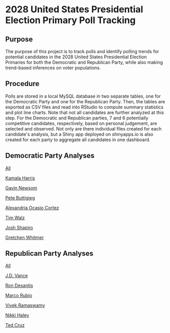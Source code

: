 # 2028 United States Presidential Election Primary Poll Tracking

## Purpose

The purpose of this project is to track polls and identify polling trends for potential candidates in the 2028 United States Presidential Election Primaries for both the Democratic and Republican Party, while also making trend-based inferences on voter populations.

## Procedure

Polls are stored in a local MySQL database in two separate tables, one for the Democratic Party and one for the Republican Party. Then, the tables are exported as CSV files and read into RStudio to compute summary statistics and plot line charts. Note that not all candidates are further analyzed at this step. For the Democratic and Republican parties, 7 and 6 potentially competitive candidates, respectively, based on personal judgement, are selected and observed. Not only are there individual files created for each candidate's analysis, but a Shiny app deployed on shinyapps.io is also created for each party to aggregate all candidates in one dashboard.

## Democratic Party Analyses

[All](https://ktu03.shinyapps.io/Democratic_App/)

[Kamala Harris](https://ktu03.github.io/2028-United-States-Presidential-Election-Primary-Poll-Tracking/Kamala_Harris.html)

[Gavin Newsom](https://ktu03.github.io/2028-United-States-Presidential-Election-Primary-Poll-Tracking/Gavin_Newsom.html)

[Pete Buttigieg](https://ktu03.github.io/2028-United-States-Presidential-Election-Primary-Poll-Tracking/Pete_Buttigieg.html)

[Alexandria Ocasio Cortez](https://ktu03.github.io/2028-United-States-Presidential-Election-Primary-Poll-Tracking/Alexandria_Ocasio_Cortez.html)

[Tim Walz](https://ktu03.github.io/2028-United-States-Presidential-Election-Primary-Poll-Tracking/Tim_Walz.html)

[Josh Shapiro](https://ktu03.github.io/2028-United-States-Presidential-Election-Primary-Poll-Tracking/Josh_Shapiro.html)

[Gretchen Whitmer](https://ktu03.github.io/2028-United-States-Presidential-Election-Primary-Poll-Tracking/Gretchen_Whitmer.html)

## Republican Party Analyses

[All](https://ktu03.shinyapps.io/republican_app/)

[J.D. Vance](https://ktu03.github.io/2028-United-States-Presidential-Election-Primary-Poll-Tracking/J.D._Vance.html)

[Ron Desantis](https://ktu03.github.io/2028-United-States-Presidential-Election-Primary-Poll-Tracking/Ron_Desantis.html)

[Marco Rubio](https://ktu03.github.io/2028-United-States-Presidential-Election-Primary-Poll-Tracking/Marco_Rubio.html)

[Vivek Ramaswamy](https://ktu03.github.io/2028-United-States-Presidential-Election-Primary-Poll-Tracking/Vivek_Ramaswamy.html)

[Nikki Haley](https://ktu03.github.io/2028-United-States-Presidential-Election-Primary-Poll-Tracking/Nikki-Haley.html)

[Ted Cruz](https://ktu03.github.io/2028-United-States-Presidential-Election-Primary-Poll-Tracking/Ted_Cruz.html)
